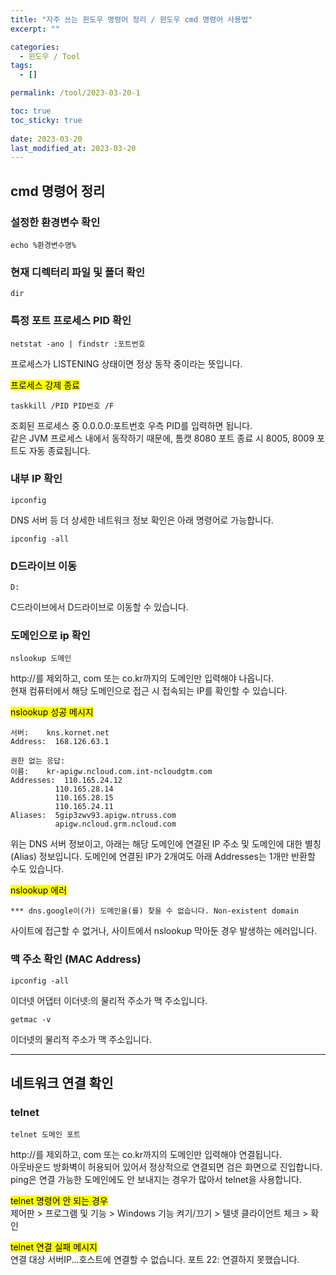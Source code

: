 ```yaml
---
title: "자주 쓰는 윈도우 명령어 정리 / 윈도우 cmd 명령어 사용법"
excerpt: ""

categories:
  - 윈도우 / Tool
tags:
  - []

permalink: /tool/2023-03-20-1

toc: true
toc_sticky: true
 
date: 2023-03-20
last_modified_at: 2023-03-20
---
```


## cmd 명령어 정리

### 설정한 환경변수 확인
```
echo %환경변수명%
```

### 현재 디렉터리 파일 및 폴더 확인
```
dir
```

### 특정 포트 프로세스 PID 확인
```
netstat -ano | findstr :포트번호
```
프로세스가 LISTENING 상태이면 정상 동작 중이라는 뜻입니다.

<mark>프로세스 강제 종료</mark>
```
taskkill /PID PID번호 /F
```
조회된 프로세스 중 0.0.0.0:포트번호 우측 PID를 입력하면 됩니다.  
같은 JVM 프로세스 내에서 동작하기 때문에, 톰캣 8080 포트 종료 시 8005, 8009 포트도 자동 종료됩니다.

### 내부 IP 확인
```
ipconfig
```
DNS 서버 등 더 상세한 네트워크 정보 확인은 아래 명령어로 가능합니다.
```
ipconfig -all
```

### D드라이브 이동
```
D:
```
C드라이브에서 D드라이브로 이동할 수 있습니다.

### 도메인으로 ip 확인
```
nslookup 도메인
```
http://를 제외하고, com 또는 co.kr까지의 도메인만 입력해야 나옵니다.  
현재 컴퓨터에서 해당 도메인으로 접근 시 접속되는 IP를 확인할 수 있습니다.

<mark>nslookup 성공 메시지</mark>
```
서버:    kns.kornet.net
Address:  168.126.63.1

권한 없는 응답:
이름:    kr-apigw.ncloud.com.int-ncloudgtm.com
Addresses:  110.165.24.12
          110.165.28.14
          110.165.28.15
          110.165.24.11
Aliases:  5gip3zwv93.apigw.ntruss.com
          apigw.ncloud.grm.ncloud.com
```
위는 DNS 서버 정보이고, 아래는 해당 도메인에 연결된 IP 주소 및 도메인에 대한 별칭(Alias) 정보입니다.
도메인에 연결된 IP가 2개여도 아래 Addresses는 1개만 반환할 수도 있습니다.

<mark>nslookup 에러</mark>
```
*** dns.google이(가) 도메인을(를) 찾을 수 없습니다. Non-existent domain
```
사이트에 접근할 수 없거나, 사이트에서 nslookup 막아둔 경우 발생하는 에러입니다.

### 맥 주소 확인 (MAC Address)
```
ipconfig -all
```
이더넷 어댑터 이더넷:의 물리적 주소가 맥 주소입니다.
```
getmac -v
```
이더넷의 물리적 주소가 맥 주소입니다.

---

## 네트워크 연결 확인

### telnet
```
telnet 도메인 포트
```
http://를 제외하고, com 또는 co.kr까지의 도메인만 입력해야 연결됩니다.  
아웃바운드 방화벽이 허용되어 있어서 정상적으로 연결되면 검은 화면으로 진입합니다.  
ping은 연결 가능한 도메인에도 안 보내지는 경우가 많아서 telnet을 사용합니다.

<mark>telnet 명령어 안 되는 경우</mark>  
제어판 > 프로그램 및 기능 > Windows 기능 켜기/끄기 > 텔넷 클라이언트 체크 > 확인

<mark>telnet 연결 실패 메시지</mark>  
연결 대상 서버IP...호스트에 연결할 수 없습니다. 포트 22: 연결하지 못했습니다.
